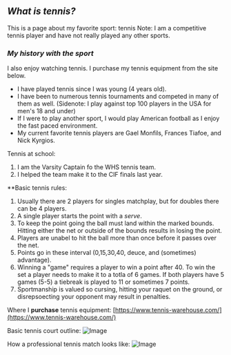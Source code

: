 
## _What is tennis?_
This is a page about my favorite sport: tennis
Note: I am a competitive tennis player and have not really played any other sports.
### _My history with the sport_
I also enjoy watching tennis. I purchase my tennis equipment from the site below.

- I have played tennis since I was young (4 years old).
- I have been to numerous tennis tournaments and competed in many of them as well. (Sidenote: I play against top 100 players in the USA for men's 18 and under)
- If I were to play another sport, I would play American football as I enjoy the fast paced environment.
- My current favorite tennis players are Gael Monfils, Frances Tiafoe, and Nick Kyrgios.

Tennis at school:
1. I am the Varsity Captain fo the WHS tennis team.
2. I helped the team make it to the CIF finals last year.




**Basic tennis rules:
1. Usually there are 2 players for singles matchplay, but for doubles there can be 4 players.
2. A single player starts the point with a _serve_.
3. To keep the point going the ball must land within the marked bounds. Hitting either the net or outside of the bounds results in losing the point.
4. Players are unabel to hit the ball more than once before it passes over the net.
5. Points go in these interval (0,15,30,40, deuce, and (sometimes) advantage).
6. Winning a "game" requires a player to win a point after 40. To win the set a player needs to make it to a totla of 6 games. If both players have 5 games (5-5) a tiebreak is played to 11 or sometimes 7 points.
7. Sportmanship is valued so cursing, hitting your raquet on the ground, or disrepsoecting your opponent may result in penalties.


Where I **purchase** tennis equipment:
[https://www.tennis-warehouse.com/](https://www.tennis-warehouse.com/)

Basic tennis court outline:
![Image](https://freesvg.org/img/tennis-court.png)


How a professional tennis match looks like:
![Image](https://c.pxhere.com/photos/b1/44/athletes_audience_competition_court_crowd_fans_game_group-984268.jpg!d)
